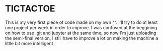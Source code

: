 # TICTACTOE
This is my very first piece of code made on my own ^^. I'll try to do at least one project per week in order to improve. I was confused at the beggining on how to use .git and jupyter at the same time, so now I'm just uploading the semi-final version, I still have to improve a lot on making the machine a little bit more intelligent
